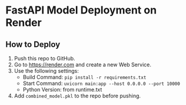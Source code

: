 # FastAPI Model Deployment on Render

## How to Deploy

1. Push this repo to GitHub.
2. Go to https://render.com and create a new Web Service.
3. Use the following settings:
   - Build Command: `pip install -r requirements.txt`
   - Start Command: `uvicorn main:app --host 0.0.0.0 --port 10000`
   - Python Version: from runtime.txt
4. Add `combined_model.pkl` to the repo before pushing.